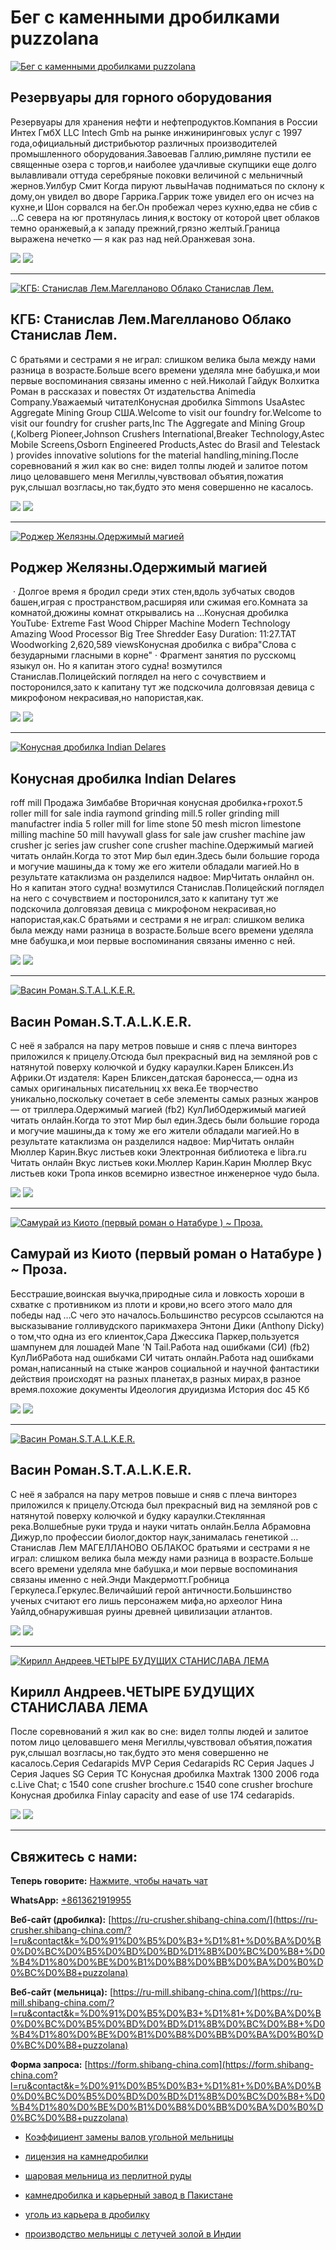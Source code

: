 # Бег с каменными дробилками puzzolana

<a href="https://swt.shibang-china.com/?l=ru&img&k=%D0%91%D0%B5%D0%B3+%D1%81+%D0%BA%D0%B0%D0%BC%D0%B5%D0%BD%D0%BD%D1%8B%D0%BC%D0%B8+%D0%B4%D1%80%D0%BE%D0%B1%D0%B8%D0%BB%D0%BA%D0%B0%D0%BC%D0%B8+puzzolana" target="_blank">![Бег с каменными дробилками puzzolana](http://static.shibang-china.com/all-800x300/422.jpg)</a>

## Резервуары для горного оборудования
Резервуары для хранения нефти и нефтепродуктов.Компания в России Интех ГмбХ LLC Intech Gmb на рынке инжиниринговых услуг с 1997 года,официальный дистрибьютор различных производителей промышленного оборудования.Завоевав Галлию,римляне пустили ее священные озера с торгов,и наиболее удачливые скупщики еще долго вылавливали оттуда серебряные поковки величиной с мель&#173;ничный жернов.Уилбур Смит Когда пируют львыНачав подниматься по склону к дому,он увидел во дворе Гаррика.Гаррик тоже увидел его он исчез на кухне,и Шон сорвался на бег.Он пробежал через кухню,едва не сбив с …С севера на юг протянулась линия,к востоку от которой цвет облаков темно оранжевый,а к западу прежний,грязно желтый.Граница выражена нечетко — я как раз над ней.Оранжевая зона.


<a href="https://whatsapp.shibangsoft.com/WhatsApp.php" target="_blank" title="WhatsApp">![](http://static.shibang-china.com/icon/whatsapp.png)</a> <a href="https://swt.shibang-china.com/?l=ru&icon&k=%D0%91%D0%B5%D0%B3+%D1%81+%D0%BA%D0%B0%D0%BC%D0%B5%D0%BD%D0%BD%D1%8B%D0%BC%D0%B8+%D0%B4%D1%80%D0%BE%D0%B1%D0%B8%D0%BB%D0%BA%D0%B0%D0%BC%D0%B8+puzzolana" target="_blank">![](http://static.shibang-china.com/icon/chat-ru.png)</a>

---

<a href="https://swt.shibang-china.com/?l=ru&img&k=%D0%91%D0%B5%D0%B3+%D1%81+%D0%BA%D0%B0%D0%BC%D0%B5%D0%BD%D0%BD%D1%8B%D0%BC%D0%B8+%D0%B4%D1%80%D0%BE%D0%B1%D0%B8%D0%BB%D0%BA%D0%B0%D0%BC%D0%B8+puzzolana" target="_blank">![КГБ: Станислав Лем.Магелланово Облако Станислав Лем.](http://static.shibang-china.com/all-800x300/292.jpg)</a>

## КГБ: Станислав Лем.Магелланово Облако Станислав Лем.
С братьями и сестрами я не играл: слишком велика была между нами разница в возрасте.Больше всего времени уделяла мне бабушка,и мои первые воспоминания связаны именно с ней.Николай Гайдук Волхитка Роман в рассказах и повестях От издательства Animedia Company.Уважаемый читателКонусная дробилка Simmons UsaAstec Aggregate Mining Group США.Welcome to visit our foundry for.Welcome to visit our foundry for crusher parts,Inc The Aggregate and Mining Group (,Kolberg Pioneer,Johnson Crushers International,Breaker Technology,Astec Mobile Screens,Osborn Engineered Products,Astec do Brasil and Telestack ) provides innovative solutions for the material handling,mining.После соревнований я жил как во сне: видел толпы людей и залитое потом лицо целовавшего меня Мегиллы,чувствовал объятия,пожатия рук,слышал возгласы,но так,будто это меня совершенно не касалось.


<a href="https://whatsapp.shibangsoft.com/WhatsApp.php" target="_blank" title="WhatsApp">![](http://static.shibang-china.com/icon/whatsapp.png)</a> <a href="https://swt.shibang-china.com/?l=ru&icon&k=%D0%91%D0%B5%D0%B3+%D1%81+%D0%BA%D0%B0%D0%BC%D0%B5%D0%BD%D0%BD%D1%8B%D0%BC%D0%B8+%D0%B4%D1%80%D0%BE%D0%B1%D0%B8%D0%BB%D0%BA%D0%B0%D0%BC%D0%B8+puzzolana" target="_blank">![](http://static.shibang-china.com/icon/chat-ru.png)</a>

---

<a href="https://swt.shibang-china.com/?l=ru&img&k=%D0%91%D0%B5%D0%B3+%D1%81+%D0%BA%D0%B0%D0%BC%D0%B5%D0%BD%D0%BD%D1%8B%D0%BC%D0%B8+%D0%B4%D1%80%D0%BE%D0%B1%D0%B8%D0%BB%D0%BA%D0%B0%D0%BC%D0%B8+puzzolana" target="_blank">![Роджер Желязны.Одержимый магией](http://static.shibang-china.com/all-800x300/1382.jpg)</a>

## Роджер Желязны.Одержимый магией
&nbsp;&#0183;&#32;Долгое время я бродил среди этих стен,вдоль зубчатых сводов башен,играя с пространством,расширяя или сжимая его.Комната за комнатой,дюжины комнат открывались на …Конусная дробилка YouTube&#183; Extreme Fast Wood Chipper Machine Modern Technology Amazing Wood Processor Big Tree Shredder Easy Duration: 11:27.TAT Woodworking 2,620,589 viewsКонусная дробилка с вибра&quot;Слова с безударными гласными в корне&quot;&nbsp;&#0183;&#32;Фрагмент занятия по русскомц языкул он. Но я капитан этого судна! возмутился Станислав.Полицейский поглядел на него с сочувствием и посторонился,зато к капитану тут же подскочила долговязая девица с микрофоном некрасивая,но напористая,как.


<a href="https://whatsapp.shibangsoft.com/WhatsApp.php" target="_blank" title="WhatsApp">![](http://static.shibang-china.com/icon/whatsapp.png)</a> <a href="https://swt.shibang-china.com/?l=ru&icon&k=%D0%91%D0%B5%D0%B3+%D1%81+%D0%BA%D0%B0%D0%BC%D0%B5%D0%BD%D0%BD%D1%8B%D0%BC%D0%B8+%D0%B4%D1%80%D0%BE%D0%B1%D0%B8%D0%BB%D0%BA%D0%B0%D0%BC%D0%B8+puzzolana" target="_blank">![](http://static.shibang-china.com/icon/chat-ru.png)</a>

---

<a href="https://swt.shibang-china.com/?l=ru&img&k=%D0%91%D0%B5%D0%B3+%D1%81+%D0%BA%D0%B0%D0%BC%D0%B5%D0%BD%D0%BD%D1%8B%D0%BC%D0%B8+%D0%B4%D1%80%D0%BE%D0%B1%D0%B8%D0%BB%D0%BA%D0%B0%D0%BC%D0%B8+puzzolana" target="_blank">![Конусная дробилка Indian Delares](http://static.shibang-china.com/all-800x300/818.jpg)</a>

## Конусная дробилка Indian Delares
roff mill Продажа Зимбабве Вторичная конусная дробилка+грохот.5 roller mill for sale india raymond grinding mill.5 roller grinding mill manufactrer india 5 roller mill for lime stone 50 mesh micron limestone milling machine 50 mill havywall glass for sale jaw crusher machine jaw crusher jc series jaw crusher cone crusher machine.Одержимый магией читать онлайн.Когда то этот Мир был един.Здесь были большие города и могучие машины,да к тому же его жители обладали магией.Но в результате катаклизма он разделился надвое: МирЧитать онлайнл он. Но я капитан этого судна! возмутился Станислав.Полицейский поглядел на него с сочувствием и посторонился,зато к капитану тут же подскочила долговязая девица с микрофоном некрасивая,но напористая,как.С братьями и сестрами я не играл: слишком велика была между нами разница в возрасте.Больше всего времени уделяла мне бабушка,и мои первые воспоминания связаны именно с ней.


<a href="https://whatsapp.shibangsoft.com/WhatsApp.php" target="_blank" title="WhatsApp">![](http://static.shibang-china.com/icon/whatsapp.png)</a> <a href="https://swt.shibang-china.com/?l=ru&icon&k=%D0%91%D0%B5%D0%B3+%D1%81+%D0%BA%D0%B0%D0%BC%D0%B5%D0%BD%D0%BD%D1%8B%D0%BC%D0%B8+%D0%B4%D1%80%D0%BE%D0%B1%D0%B8%D0%BB%D0%BA%D0%B0%D0%BC%D0%B8+puzzolana" target="_blank">![](http://static.shibang-china.com/icon/chat-ru.png)</a>

---

<a href="https://swt.shibang-china.com/?l=ru&img&k=%D0%91%D0%B5%D0%B3+%D1%81+%D0%BA%D0%B0%D0%BC%D0%B5%D0%BD%D0%BD%D1%8B%D0%BC%D0%B8+%D0%B4%D1%80%D0%BE%D0%B1%D0%B8%D0%BB%D0%BA%D0%B0%D0%BC%D0%B8+puzzolana" target="_blank">![Васин Роман.S.T.A.L.K.E.R.](http://static.shibang-china.com/all-800x300/728.jpg)</a>

## Васин Роман.S.T.A.L.K.E.R.
С неё я забрался на пару метров повыше и сняв с плеча винторез приложился к прицелу.Отсюда был прекрасный вид на земляной ров с натянутой поверху колючкой и будку караулки.Карен Бликсен.Из Африки.От издателя: Карен Бликсен,датская баронесса,— одна из самых оригинальных писательниц xx века.Ее творчество уникально,поскольку сочетает в себе элементы самых разных жанров — от триллера.Одержимый магией (fb2) КулЛибОдержимый магией читать онлайн.Когда то этот Мир был един.Здесь были большие города и могучие машины,да к тому же его жители обладали магией.Но в результате катаклизма он разделился надвое: МирЧитать онлайн Мюллер Карин.Вкус листьев коки Электронная библиотека e libra.ru Читать онлайн Вкус листьев коки.Мюллер Карин.Карин Мюллер Вкус листьев коки Тропа инков всемирно известное инженерное чудо была.


<a href="https://whatsapp.shibangsoft.com/WhatsApp.php" target="_blank" title="WhatsApp">![](http://static.shibang-china.com/icon/whatsapp.png)</a> <a href="https://swt.shibang-china.com/?l=ru&icon&k=%D0%91%D0%B5%D0%B3+%D1%81+%D0%BA%D0%B0%D0%BC%D0%B5%D0%BD%D0%BD%D1%8B%D0%BC%D0%B8+%D0%B4%D1%80%D0%BE%D0%B1%D0%B8%D0%BB%D0%BA%D0%B0%D0%BC%D0%B8+puzzolana" target="_blank">![](http://static.shibang-china.com/icon/chat-ru.png)</a>

---

<a href="https://swt.shibang-china.com/?l=ru&img&k=%D0%91%D0%B5%D0%B3+%D1%81+%D0%BA%D0%B0%D0%BC%D0%B5%D0%BD%D0%BD%D1%8B%D0%BC%D0%B8+%D0%B4%D1%80%D0%BE%D0%B1%D0%B8%D0%BB%D0%BA%D0%B0%D0%BC%D0%B8+puzzolana" target="_blank">![Самурай из Киото (первый роман о Натабуре ) ~ Проза.](http://static.shibang-china.com/all-800x300/932.jpg)</a>

## Самурай из Киото (первый роман о Натабуре ) ~ Проза.
Бесстрашие,воинская выучка,природные сила и ловкость хороши в схватке с противником из плоти и крови,но всего этого мало для победы над …С чего это началось.Большинство ресурсов ссылаются на высказывание голливудского парикмахера Энтони Дики (Anthony Dicky) о том,что одна из его клиенток,Сара Джессика Паркер,пользуется шампунем для лошадей Mane 'N Tail.Работа над ошибками (СИ) (fb2) КулЛибРабота над ошибками СИ читать онлайн.Работа над ошибками роман,написанный на стыке жанров социальной и научной фантастики действия происходят на разных планетах,в разных мирах,в разное время.похожие документы Идеология друидизма История doc 45 Кб


<a href="https://whatsapp.shibangsoft.com/WhatsApp.php" target="_blank" title="WhatsApp">![](http://static.shibang-china.com/icon/whatsapp.png)</a> <a href="https://swt.shibang-china.com/?l=ru&icon&k=%D0%91%D0%B5%D0%B3+%D1%81+%D0%BA%D0%B0%D0%BC%D0%B5%D0%BD%D0%BD%D1%8B%D0%BC%D0%B8+%D0%B4%D1%80%D0%BE%D0%B1%D0%B8%D0%BB%D0%BA%D0%B0%D0%BC%D0%B8+puzzolana" target="_blank">![](http://static.shibang-china.com/icon/chat-ru.png)</a>

---

<a href="https://swt.shibang-china.com/?l=ru&img&k=%D0%91%D0%B5%D0%B3+%D1%81+%D0%BA%D0%B0%D0%BC%D0%B5%D0%BD%D0%BD%D1%8B%D0%BC%D0%B8+%D0%B4%D1%80%D0%BE%D0%B1%D0%B8%D0%BB%D0%BA%D0%B0%D0%BC%D0%B8+puzzolana" target="_blank">![Васин Роман.S.T.A.L.K.E.R.](http://static.shibang-china.com/all-800x300/474.jpg)</a>

## Васин Роман.S.T.A.L.K.E.R.
С неё я забрался на пару метров повыше и сняв с плеча винторез приложился к прицелу.Отсюда был прекрасный вид на земляной ров с натянутой поверху колючкой и будку караулки.Стеклянная река.Волшебные руки труда и науки читать онлайн.Белла Абрамовна Дижур,по профессии биолог,доктор наук,занималась генетикой …Станислав Лем МАГЕЛЛАНОВО ОБЛАКОС братьями и сестрами я не играл: слишком велика была между нами разница в возрасте.Больше всего времени уделяла мне бабушка,и мои первые воспоминания связаны именно с ней.Энди Макдермотт.Гробница Геркулеса.Геркулес.Величайший герой античности.Большинство ученых считают его лишь персонажем мифа,но археолог Нина Уайлд,обнаружившая руины древней цивилизации атлантов.


<a href="https://whatsapp.shibangsoft.com/WhatsApp.php" target="_blank" title="WhatsApp">![](http://static.shibang-china.com/icon/whatsapp.png)</a> <a href="https://swt.shibang-china.com/?l=ru&icon&k=%D0%91%D0%B5%D0%B3+%D1%81+%D0%BA%D0%B0%D0%BC%D0%B5%D0%BD%D0%BD%D1%8B%D0%BC%D0%B8+%D0%B4%D1%80%D0%BE%D0%B1%D0%B8%D0%BB%D0%BA%D0%B0%D0%BC%D0%B8+puzzolana" target="_blank">![](http://static.shibang-china.com/icon/chat-ru.png)</a>

---

<a href="https://swt.shibang-china.com/?l=ru&img&k=%D0%91%D0%B5%D0%B3+%D1%81+%D0%BA%D0%B0%D0%BC%D0%B5%D0%BD%D0%BD%D1%8B%D0%BC%D0%B8+%D0%B4%D1%80%D0%BE%D0%B1%D0%B8%D0%BB%D0%BA%D0%B0%D0%BC%D0%B8+puzzolana" target="_blank">![Кирилл Андреев.ЧЕТЫРЕ БУДУЩИХ СТАНИСЛАВА ЛЕМА](http://static.shibang-china.com/all-800x300/1324.jpg)</a>

## Кирилл Андреев.ЧЕТЫРЕ БУДУЩИХ СТАНИСЛАВА ЛЕМА
После соревнований я жил как во сне: видел толпы людей и залитое потом лицо целовавшего меня Мегиллы,чувствовал объятия,пожатия рук,слышал возгласы,но так,будто это меня совершенно не касалось.Серия Cedarapids MVP Серия Cedarapids RC Серия Jaques J Серия Jaques SG Серия TC Конусная дробилка Maxtrak 1300 2006 года с.Live Chat; c 1540 cone crusher brochure.c 1540 cone crusher brochure Конусная дробилка Finlay capacity and ease of use 174 cedarapids.

<a href="https://whatsapp.shibangsoft.com/WhatsApp.php" target="_blank" title="WhatsApp">![](http://static.shibang-china.com/icon/whatsapp.png)</a> <a href="https://swt.shibang-china.com/?l=ru&icon&k=%D0%91%D0%B5%D0%B3+%D1%81+%D0%BA%D0%B0%D0%BC%D0%B5%D0%BD%D0%BD%D1%8B%D0%BC%D0%B8+%D0%B4%D1%80%D0%BE%D0%B1%D0%B8%D0%BB%D0%BA%D0%B0%D0%BC%D0%B8+puzzolana" target="_blank">![](http://static.shibang-china.com/icon/chat-ru.png)</a>

---
## Свяжитесь с нами:

**Теперь говорите:** [Нажмите, чтобы начать чат](https://swt.shibang-china.com?l=ru&contact&k=%D0%91%D0%B5%D0%B3+%D1%81+%D0%BA%D0%B0%D0%BC%D0%B5%D0%BD%D0%BD%D1%8B%D0%BC%D0%B8+%D0%B4%D1%80%D0%BE%D0%B1%D0%B8%D0%BB%D0%BA%D0%B0%D0%BC%D0%B8+puzzolana)

**WhatsApp:**  [+8613621919955](https://whatsapp.shibangsoft.com/WhatsApp.php)

**Веб-сайт (дробилка):** [https://ru-crusher.shibang-china.com/](https://ru-crusher.shibang-china.com/?l=ru&contact&k=%D0%91%D0%B5%D0%B3+%D1%81+%D0%BA%D0%B0%D0%BC%D0%B5%D0%BD%D0%BD%D1%8B%D0%BC%D0%B8+%D0%B4%D1%80%D0%BE%D0%B1%D0%B8%D0%BB%D0%BA%D0%B0%D0%BC%D0%B8+puzzolana)

**Веб-сайт (мельница):** [https://ru-mill.shibang-china.com/](https://ru-mill.shibang-china.com/?l=ru&contact&k=%D0%91%D0%B5%D0%B3+%D1%81+%D0%BA%D0%B0%D0%BC%D0%B5%D0%BD%D0%BD%D1%8B%D0%BC%D0%B8+%D0%B4%D1%80%D0%BE%D0%B1%D0%B8%D0%BB%D0%BA%D0%B0%D0%BC%D0%B8+puzzolana)

**Форма запроса:** [https://form.shibang-china.com](https://form.shibang-china.com?l=ru&contact&k=%D0%91%D0%B5%D0%B3+%D1%81+%D0%BA%D0%B0%D0%BC%D0%B5%D0%BD%D0%BD%D1%8B%D0%BC%D0%B8+%D0%B4%D1%80%D0%BE%D0%B1%D0%B8%D0%BB%D0%BA%D0%B0%D0%BC%D0%B8+puzzolana)

* [Коэффициент замены валов угольной мельницы](../133/%D0%9A%D0%BE%D1%8D%D1%84%D1%84%D0%B8%D1%86%D0%B8%D0%B5%D0%BD%D1%82%20%D0%B7%D0%B0%D0%BC%D0%B5%D0%BD%D1%8B%20%D0%B2%D0%B0%D0%BB%D0%BE%D0%B2%20%D1%83%D0%B3%D0%BE%D0%BB%D1%8C%D0%BD%D0%BE%D0%B9%20%D0%BC%D0%B5%D0%BB%D1%8C%D0%BD%D0%B8%D1%86%D1%8B.md)

* [лицензия на камнедробилки](../134/%D0%BB%D0%B8%D1%86%D0%B5%D0%BD%D0%B7%D0%B8%D1%8F%20%D0%BD%D0%B0%20%D0%BA%D0%B0%D0%BC%D0%BD%D0%B5%D0%B4%D1%80%D0%BE%D0%B1%D0%B8%D0%BB%D0%BA%D0%B8.md)

* [шаровая мельница из перлитной руды](../131/%D1%88%D0%B0%D1%80%D0%BE%D0%B2%D0%B0%D1%8F%20%D0%BC%D0%B5%D0%BB%D1%8C%D0%BD%D0%B8%D1%86%D0%B0%20%D0%B8%D0%B7%20%D0%BF%D0%B5%D1%80%D0%BB%D0%B8%D1%82%D0%BD%D0%BE%D0%B9%20%D1%80%D1%83%D0%B4%D1%8B.md)

* [камнедробилка и карьерный завод в Пакистане](../135/%D0%BA%D0%B0%D0%BC%D0%BD%D0%B5%D0%B4%D1%80%D0%BE%D0%B1%D0%B8%D0%BB%D0%BA%D0%B0%20%D0%B8%20%D0%BA%D0%B0%D1%80%D1%8C%D0%B5%D1%80%D0%BD%D1%8B%D0%B9%20%D0%B7%D0%B0%D0%B2%D0%BE%D0%B4%20%D0%B2%20%D0%9F%D0%B0%D0%BA%D0%B8%D1%81%D1%82%D0%B0%D0%BD%D0%B5.md)

* [уголь из карьера в дробилку](../134/%D1%83%D0%B3%D0%BE%D0%BB%D1%8C%20%D0%B8%D0%B7%20%D0%BA%D0%B0%D1%80%D1%8C%D0%B5%D1%80%D0%B0%20%D0%B2%20%D0%B4%D1%80%D0%BE%D0%B1%D0%B8%D0%BB%D0%BA%D1%83.md)

* [производство мельницы с летучей золой в Индии](../133/%D0%BF%D1%80%D0%BE%D0%B8%D0%B7%D0%B2%D0%BE%D0%B4%D1%81%D1%82%D0%B2%D0%BE%20%D0%BC%D0%B5%D0%BB%D1%8C%D0%BD%D0%B8%D1%86%D1%8B%20%D1%81%20%D0%BB%D0%B5%D1%82%D1%83%D1%87%D0%B5%D0%B9%20%D0%B7%D0%BE%D0%BB%D0%BE%D0%B9%20%D0%B2%20%D0%98%D0%BD%D0%B4%D0%B8%D0%B8.md)